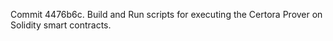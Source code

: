 Commit 4476b6c.                    Build and Run scripts for executing the Certora Prover on Solidity smart contracts.